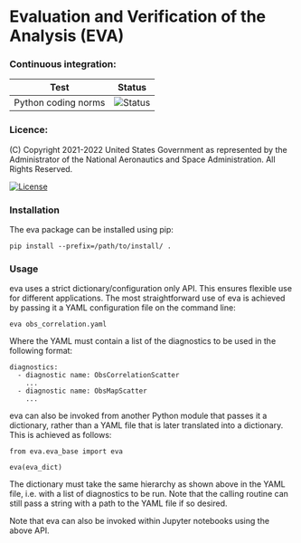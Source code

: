 
# Evaluation and Verification of the Analysis (EVA)

### Continuous integration:

| Test      | Status  |
| --------- | --------|
| Python coding norms | ![Status](https://github.com/danholdaway/eva/actions/workflows/codestyle.yml/badge.svg) |

### Licence:

(C) Copyright 2021-2022 United States Government as represented by the Administrator of the National
Aeronautics and Space Administration. All Rights Reserved.

[![License](https://img.shields.io/badge/License-Apache%202.0-blue.svg)](https://opensource.org/licenses/Apache-2.0)


### Installation

The eva package can be installed using pip:

	pip install --prefix=/path/to/install/ .

### Usage

eva uses a strict dictionary/configuration only API. This ensures flexible use for different applications. The most straightforward use of eva is achieved by passing it a YAML configuration file on the command line:

	eva obs_correlation.yaml

Where the YAML must contain a list of the diagnostics to be used in the following format:

```
diagnostics:
  - diagnostic name: ObsCorrelationScatter
    ...
  - diagnostic name: ObsMapScatter
    ...
```

eva can also be invoked from another Python module that passes it a dictionary, rather than a YAML file that is later translated into a dictionary. This is achieved as follows:

```
from eva.eva_base import eva

eva(eva_dict)
```

The dictionary must take the same hierarchy as shown above in the YAML file, i.e. with a list of diagnostics to be run. Note that the calling routine can still pass a string with a path to the YAML file if so desired.

Note that eva can also be invoked within Jupyter notebooks using the above API.
